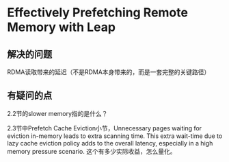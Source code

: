 # Effectively Prefetching Remote Memory with Leap

## 解决的问题

RDMA读取带来的延迟（不是RDMA本身带来的，而是一套完整的关键路径）


## 有疑问的点

2.2节的slower memory指的是什么？

2.3节中Prefetch Cache Eviction小节，Unnecessary pages waiting for eviction in-memory leads to extra scanning time. This extra wait-time due to lazy cache eviction policy adds to the overall latency, especially in a high memory pressure scenario. 这个有多少实际收益，怎么量化。

